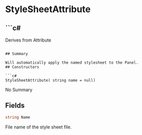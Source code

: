 # StyleSheetAttribute

## ```c#
Derives from Attribute
```

## Summary

Will automatically apply the named stylesheet to the Panel.
## Constructors

```c#
StyleSheetAttribute( string name = null) 
```
No Summary
## Fields

```c#
string Name
```
File name of the style sheet file.
